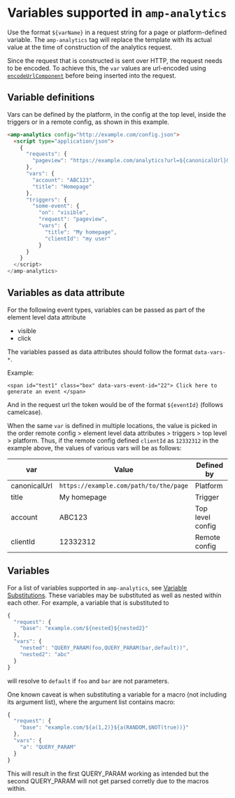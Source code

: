 # <a name="amp-analytics"></a> Variables supported in `amp-analytics`

Use the format `${varName}` in a request string for a page or platform-defined variable. The `amp-analytics` tag will replace the template with its actual value at the time of construction of the analytics request.

Since the request that is constructed is sent over HTTP, the request needs to be encoded. To achieve this, the `var` values are url-encoded using [`encodeUrlComponent`](https://developer.mozilla.org/en-US/docs/Web/JavaScript/Reference/Global_Objects/encodeURIComponent) before being inserted into the request.

## Variable definitions

Vars can be defined by the platform, in the config at the top level, inside the triggers or in a remote config, as shown in this example.

```html
<amp-analytics config="http://example.com/config.json">
  <script type="application/json">
    {
      "requests": {
        "pageview": "https://example.com/analytics?url=${canonicalUrl}&title=${title}&acct=${account}&clientId=${clientId(cid-scope)}",
      },
      "vars": {
        "account": "ABC123",
        "title": "Homepage"
      },
      "triggers": {
        "some-event": {
          "on": "visible",
          "request": "pageview",
          "vars": {
            "title": "My homepage",
            "clientId": "my user"
          }
      }
    }
  </script>
</amp-analytics>
```

## Variables as data attribute

For the following event types, variables can be passed as part of the element level data attribute

- visible
- click

The variables passed as data attributes should follow the format `data-vars-*`.

Example:

`<span id="test1" class="box" data-vars-event-id="22"> Click here to generate an event </span>`

And in the request url the token would be of the format `${eventId}` (follows camelcase).

When the same `var` is defined in multiple locations, the value is picked in the order remote config > element level data attributes > triggers > top level > platform. Thus, if the remote config defined `clientId` as `12332312` in the example above, the values of various vars will be as follows:

| var          | Value                                  | Defined by       |
| ------------ | -------------------------------------- | ---------------- |
| canonicalUrl | `https://example.com/path/to/the/page` | Platform         |
| title        | My homepage                            | Trigger          |
| account      | ABC123                                 | Top level config |
| clientId     | 12332312                               | Remote config    |

## Variables

For a list of variables supported in `amp-analytics`, see [Variable Substitutions](../../spec/amp-var-substitutions.md). These variables may be substituted as well as nested within each other. For example, a variable that is substituted to

```javascript
{
  "request": {
    "base": "example.com/${nested}${nested2}"
  },
  "vars": {
    "nested": "QUERY_PARAM(foo,QUERY_PARAM(bar,default))",
    "nested2": "abc"
  }
}
```

will resolve to `default` if `foo` and `bar` are not parameters.

One known caveat is when substituting a variable for a macro (not including its argument list), where the argument list contains macro:

```javascript
{
  "request": {
    "base": "example.com/${a(1,2)}${a(RANDOM,$NOT(true))}"
  },
  "vars": {
    "a": "QUERY_PARAM"
  }
}
```

This will result in the first QUERY_PARAM working as intended but the second QUERY_PARAM will not get parsed corretly due to the macros within.
